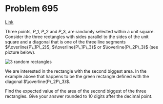 # Problem 695

[Link](https://projecteuler.net/problem=695)

Three points, $P\_1$, $P\_2$ and $P\_3$, are randomly selected within a unit square. Consider the three rectangles with sides parallel to the sides of the unit square and a diagonal that is one of the three line segments $\\overline{P\_1P\_2}$, $\\overline{P\_1P\_3}$ or $\\overline{P\_2P\_3}$ (see picture below).

![3 random rectangles](resources/images/0695_randrect.png?1678992054) 

We are interested in the rectangle with the second biggest area. In the example above that happens to be the green rectangle defined with the diagonal $\\overline{P\_2P\_3}$.

Find the expected value of the area of the second biggest of the three rectangles. Give your answer rounded to 10 digits after the decimal point.
